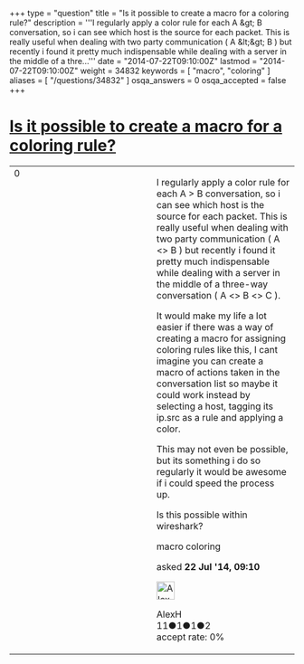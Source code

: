 +++
type = "question"
title = "Is it possible to create a macro for a coloring rule?"
description = '''I regularly apply a color rule for each A &amp;gt; B conversation, so i can see which host is the source for each packet. This is really useful when dealing with two party communication ( A &amp;lt;&amp;gt; B ) but recently i found it pretty much indispensable while dealing with a server in the middle of a thre...'''
date = "2014-07-22T09:10:00Z"
lastmod = "2014-07-22T09:10:00Z"
weight = 34832
keywords = [ "macro", "coloring" ]
aliases = [ "/questions/34832" ]
osqa_answers = 0
osqa_accepted = false
+++

<div class="headNormal">

# [Is it possible to create a macro for a coloring rule?](/questions/34832/is-it-possible-to-create-a-macro-for-a-coloring-rule)

</div>

<div id="main-body">

<div id="askform">

<table id="question-table" style="width:100%;"><colgroup><col style="width: 50%" /><col style="width: 50%" /></colgroup><tbody><tr class="odd"><td style="width: 30px; vertical-align: top"><div class="vote-buttons"><span id="post-34832-upvote" class="ajax-command post-vote up" rel="nofollow" title="I like this post (click again to cancel)"> </span><div id="post-34832-score" class="post-score" title="current number of votes">0</div><span id="post-34832-downvote" class="ajax-command post-vote down" rel="nofollow" title="I dont like this post (click again to cancel)"> </span> <span id="favorite-mark" class="ajax-command favorite-mark" rel="nofollow" title="mark/unmark this question as favorite (click again to cancel)"> </span><div id="favorite-count" class="favorite-count"></div></div></td><td><div id="item-right"><div class="question-body"><p>I regularly apply a color rule for each A &gt; B conversation, so i can see which host is the source for each packet. This is really useful when dealing with two party communication ( A &lt;&gt; B ) but recently i found it pretty much indispensable while dealing with a server in the middle of a three-way conversation ( A &lt;&gt; B &lt;&gt; C ).</p><p>It would make my life a lot easier if there was a way of creating a macro for assigning coloring rules like this, I cant imagine you can create a macro of actions taken in the conversation list so maybe it could work instead by selecting a host, tagging its ip.src as a rule and applying a color.</p><p>This may not even be possible, but its something i do so regularly it would be awesome if i could speed the process up.</p><p>Is this possible within wireshark?</p></div><div id="question-tags" class="tags-container tags"><span class="post-tag tag-link-macro" rel="tag" title="see questions tagged &#39;macro&#39;">macro</span> <span class="post-tag tag-link-coloring" rel="tag" title="see questions tagged &#39;coloring&#39;">coloring</span></div><div id="question-controls" class="post-controls"></div><div class="post-update-info-container"><div class="post-update-info post-update-info-user"><p>asked <strong>22 Jul '14, 09:10</strong></p><img src="https://secure.gravatar.com/avatar/a78a6780cf81ac79e2e91d3d4e860709?s=32&amp;d=identicon&amp;r=g" class="gravatar" width="32" height="32" alt="AlexH&#39;s gravatar image" /><p><span>AlexH</span><br />
<span class="score" title="11 reputation points">11</span><span title="1 badges"><span class="badge1">●</span><span class="badgecount">1</span></span><span title="1 badges"><span class="silver">●</span><span class="badgecount">1</span></span><span title="2 badges"><span class="bronze">●</span><span class="badgecount">2</span></span><br />
<span class="accept_rate" title="Rate of the user&#39;s accepted answers">accept rate:</span> <span title="AlexH has no accepted answers">0%</span></p></div></div><div id="comments-container-34832" class="comments-container"></div><div id="comment-tools-34832" class="comment-tools"></div><div class="clear"></div><div id="comment-34832-form-container" class="comment-form-container"></div><div class="clear"></div></div></td></tr></tbody></table>

</div>

</div>

